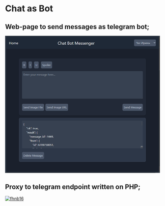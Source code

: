 # Chat as Bot
## Web-page to send messages as telegram bot;
![Preview image](/img/preview.png)
## Proxy to telegram endpoint written on PHP;

[![fhnb16](https://img.shields.io/badge/Made_by_fhnb16-2024-5B3A32.svg?style=plastic&labelColor=1a2026)](https://fhnb.ru/)
